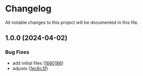 # Changelog

All notable changes to this project will be documented in this file.

## 1.0.0 (2024-04-02)


### Bug Fixes

* add initial files ([1680186](https://github.com/ganexcloud/terraform-aws-cost-anomaly-detection/commit/1680186b67861654efb27e393bb62353d9188f00))
* adjusts ([1ec6c3f](https://github.com/ganexcloud/terraform-aws-cost-anomaly-detection/commit/1ec6c3f0de4ab4915c4450ed304e4aaeecda937a))
